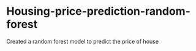 # Housing-price-prediction-random-forest
Created a random forest model to predict the price of house
